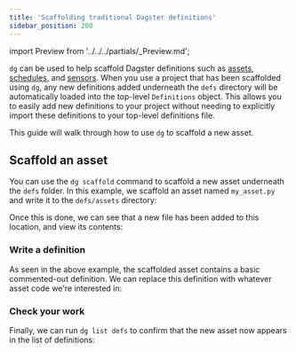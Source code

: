 ```yaml
---
title: 'Scaffolding traditional Dagster definitions'
sidebar_position: 200
---
```


import Preview from '../../../partials/\_Preview.md';

<Preview />

`dg` can be used to help scaffold Dagster definitions such as [assets](/guides/build/assets/), [schedules](/guides/automate/schedules/), and [sensors](/guides/automate/sensors/). When you use a project that has been scaffolded using `dg`, any new definitions added underneath the `defs` directory will be automatically loaded into the top-level `Definitions` object. This allows you to easily add new definitions to your project without needing to explicitly import these definitions to your top-level definitions file.

This guide will walk through how to use `dg` to scaffold a new asset.

## Scaffold an asset

You can use the `dg scaffold` command to scaffold a new asset underneath the `defs` folder. In this example, we scaffold an asset named `my_asset.py` and write it to the `defs/assets` directory:

<CliInvocationExample path="docs_beta_snippets/docs_beta_snippets/guides/dg/dagster-definitions/1-scaffold.txt"  />

Once this is done, we can see that a new file has been added to this location, and view its contents:

<CliInvocationExample path="docs_beta_snippets/docs_beta_snippets/guides/dg/dagster-definitions/2-tree.txt"  />
<CliInvocationExample path="docs_beta_snippets/docs_beta_snippets/guides/dg/dagster-definitions/3-cat.txt"  />

### Write a definition

As seen in the above example, the scaffolded asset contains a basic commented-out definition. We can replace this definition with whatever asset code we're interested in:

<CliInvocationExample path="docs_beta_snippets/docs_beta_snippets/guides/dg/dagster-definitions/4-written-asset.py"  />

### Check your work

Finally, we can run `dg list defs` to confirm that the new asset now appears in the list of definitions:

<CliInvocationExample path="docs_beta_snippets/docs_beta_snippets/guides/dg/dagster-definitions/5-list-defs.txt"  />